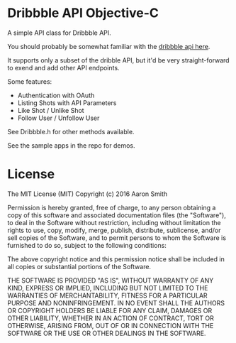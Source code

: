 # Dribbble API Objective-C

A simple API class for Dribbble API.

You should probably be somewhat familiar with the [dribbble api here](http://developer.dribbble.com/v1/).

It supports only a subset of the dribble API, but it'd be very straight-forward to exend and add other API endpoints.

Some features:

* Authentication with OAuth
* Listing Shots with API Parameters
* Like Shot / Unlike Shot
* Follow User / Unfollow User

See Dribbble.h for other methods available.

See the sample apps in the repo for demos.

# License

The MIT License (MIT)
Copyright (c) 2016 Aaron Smith

Permission is hereby granted, free of charge, to any person obtaining a copy of this software and associated documentation files (the "Software"), to deal in the Software without restriction, including without limitation the rights to use, copy, modify, merge, publish, distribute, sublicense, and/or sell copies of the Software, and to permit persons to whom the Software is furnished to do so, subject to the following conditions:

The above copyright notice and this permission notice shall be included in all copies or substantial portions of the Software.

THE SOFTWARE IS PROVIDED "AS IS", WITHOUT WARRANTY OF ANY KIND, EXPRESS OR IMPLIED, INCLUDING BUT NOT LIMITED TO THE WARRANTIES OF MERCHANTABILITY, FITNESS FOR A PARTICULAR PURPOSE AND NONINFRINGEMENT. IN NO EVENT SHALL THE AUTHORS OR COPYRIGHT HOLDERS BE LIABLE FOR ANY CLAIM, DAMAGES OR OTHER LIABILITY, WHETHER IN AN ACTION OF CONTRACT, TORT OR OTHERWISE, ARISING FROM, OUT OF OR IN CONNECTION WITH THE SOFTWARE OR THE USE OR OTHER DEALINGS IN THE SOFTWARE.